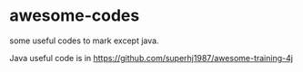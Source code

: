 # awesome-codes

some useful codes to mark except java.

Java useful code is in https://github.com/superhj1987/awesome-training-4j
